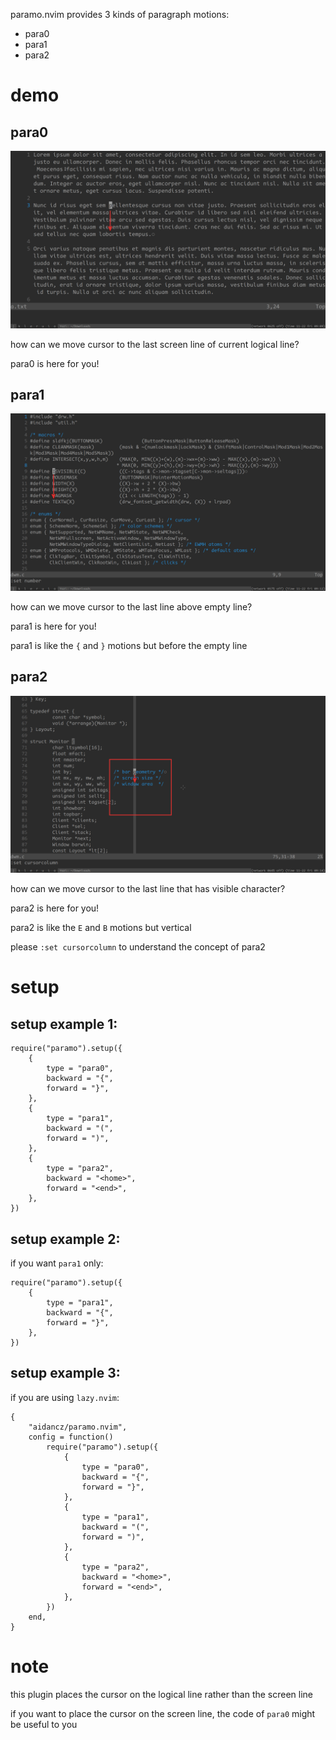 paramo.nvim provides 3 kinds of paragraph motions:

- para0
- para1
- para2

# demo

## para0

![](assets/para0.png)

how can we move cursor to the last screen line of current logical line?

para0 is here for you!

## para1

![](assets/para1.png)

how can we move cursor to the last line above empty line?

para1 is here for you!

para1 is like the `{` and `}` motions but before the empty line

## para2

![](assets/para2.png)

how can we move cursor to the last line that has visible character?

para2 is here for you!

para2 is like the `E` and `B` motions but vertical

please `:set cursorcolumn` to understand the concept of para2

# setup

## setup example 1:

```
require("paramo").setup({
	{
		type = "para0",
		backward = "{",
		forward = "}",
	},
	{
		type = "para1",
		backward = "(",
		forward = ")",
	},
	{
		type = "para2",
		backward = "<home>",
		forward = "<end>",
	},
})
```

## setup example 2:

if you want `para1` only:

```
require("paramo").setup({
	{
		type = "para1",
		backward = "{",
		forward = "}",
	},
})
```

## setup example 3:

if you are using `lazy.nvim`:

```
{
	"aidancz/paramo.nvim",
	config = function()
		require("paramo").setup({
			{
				type = "para0",
				backward = "{",
				forward = "}",
			},
			{
				type = "para1",
				backward = "(",
				forward = ")",
			},
			{
				type = "para2",
				backward = "<home>",
				forward = "<end>",
			},
		})
	end,
}
```

# note

this plugin places the cursor on the logical line rather than the screen line

if you want to place the cursor on the screen line, the code of `para0` might be useful to you
